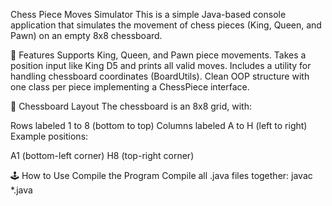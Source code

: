 Chess Piece Moves Simulator
This is a simple Java-based console application that simulates the movement of chess pieces (King, Queen, and Pawn) on an empty 8x8 chessboard.

📌 Features
Supports King, Queen, and Pawn piece movements.
Takes a position input like King D5 and prints all valid moves.
Includes a utility for handling chessboard coordinates (BoardUtils).
Clean OOP structure with one class per piece implementing a ChessPiece interface.

🧱 Chessboard Layout
The chessboard is an 8x8 grid, with:

Rows labeled 1 to 8 (bottom to top)
Columns labeled A to H (left to right)
Example positions:

A1 (bottom-left corner)
H8 (top-right corner)

🕹️ How to Use
Compile the Program
Compile all .java files together:
javac *.java
